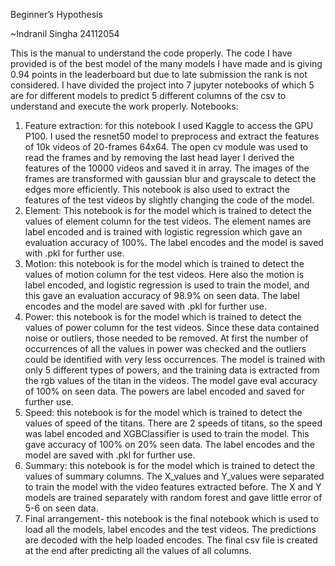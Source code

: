 Beginner’s Hypothesis

~Indranil Singha 24112054


This is the manual to understand the code properly.
The code I have provided is of the best model of the many models I have made and is giving 0.94 points in the leaderboard but due to late submission the rank is not considered. I have divided the project into 7 jupyter notebooks of which 5 are for different models to predict 5 different columns of the csv to understand and execute the work properly.
Notebooks:
1.	Feature extraction: for this notebook I used Kaggle to access the GPU P100. I used the resnet50 model to preprocess and extract the features of 10k videos of 20-frames 64x64. The open cv module was used to read the frames and by removing the last head layer I derived the features of the 10000 videos and saved it in array. The images of the frames are transformed with gaussian blur and grayscale to detect the edges more efficiently. This notebook is also used to extract the features of the test videos by slightly changing the code of the model.
2.	Element: This notebook is for the model which is trained to detect the values of element column for the test videos. The element names are label encoded and is trained with logistic regression which gave an evaluation accuracy of 100%. The label encodes and the model is saved with .pkl for further use.
3.	Motion: this notebook is for the model which is trained to detect the values of motion column for the test videos. Here also the motion is label encoded, and logistic regression is used to train the model, and this gave an evaluation accuracy of 98.9% on seen data. The label encodes and the model are saved with .pkl for further use.
4.	Power: this notebook is for the model which is trained to detect the values of power column for the test videos. Since these data contained noise or outliers, those needed to be removed. At first the number of occurrences of all the values in power was checked and the outliers could be identified with very less occurrences. The model is trained with only 5 different types of powers, and the training data is extracted from the rgb values of the titan in the videos. The model gave eval accuracy of 100% on seen data. The powers are label encoded and saved for further use.
5.	Speed: this notebook is for the model which is trained to detect the values of speed of the titans. There are 2 speeds of titans, so the speed was label encoded and XGBClassifier is used to train the model. This gave accuracy of 100% on 20% seen data. The label encodes and the model are saved with .pkl for further use.
6.	Summary: this notebook is for the model which is trained to detect the values of summary columns. The X_values and Y_values were separated to train the model with the video features extracted before. The X and Y models are trained separately with random forest and gave little error of 5-6 on seen data. 
7.	Final arrangement- this notebook is the final notebook which is used to load all the models, label encodes and the test videos. The predictions are decoded with the help loaded encodes. The final csv file is created at the end after predicting all the values of all columns.

